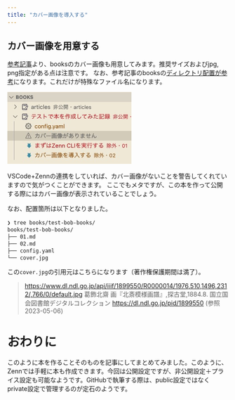```yaml
---
title: "カバー画像を導入する"
---
```


## カバー画像を用意する
[参考記事](https://zenn.dev/zenn/articles/zenn-cli-guide#%F0%9F%96%BC%EF%B8%8F-%E3%82%AB%E3%83%90%E3%83%BC%E7%94%BB%E5%83%8F)より、booksのカバー画像も用意してみます。推奨サイズおよびjpg, png指定がある点は注意です。
なお、参考記事のbooksの[ディレクトリ配置が参考](https://github.com/zenn-dev/zenn-docs/blob/main/books/how-to-create-book/cover.jpg)になります。これだけが特殊なファイル名になります。

![](/images/books/test-bob-books/start_books02.jpg)

VSCode+Zennの連携をしていれば、カバー画像がないことを警告してくれていますので気がつくことができます。
ここでもメタですが、この本を作って公開する際にはカバー画像が表示されていることでしょう。

なお、配置箇所は以下となりました。

```bash:tree
❯ tree books/test-bob-books/
books/test-bob-books/
├── 01.md
├── 02.md
├── config.yaml
└── cover.jpg
```

この`cover.jpg`の引用元はこちらになります（著作権保護期間は満了）。

> https://www.dl.ndl.go.jp/api/iiif/1899550/R0000014/1976,510,1496,2312/,766/0/default.jpg
> 葛飾北齋 画『北斎模様画譜』,探古堂,1884.8. 国立国会図書館デジタルコレクション https://dl.ndl.go.jp/pid/1899550 (参照 2023-05-06)

# おわりに
このように本を作ることそのものを記事にしてまとめてみました。このように、Zennでは手軽に本も作成できます。今回は公開設定ですが、非公開設定＋プライス設定も可能なようです。GitHubで執筆する際は、public設定ではなくprivate設定で管理するのが定石のようです。